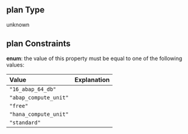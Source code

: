 ## plan Type

unknown

## plan Constraints

**enum**: the value of this property must be equal to one of the following values:

| Value                 | Explanation |
| :-------------------- | :---------- |
| `"16_abap_64_db"`     |             |
| `"abap_compute_unit"` |             |
| `"free"`              |             |
| `"hana_compute_unit"` |             |
| `"standard"`          |             |
